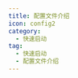 ```yaml
---
title: 配置文件介绍
icon: config2
category:
  - 快速启动
tag:
  - 快速启动
  - 配置文件介绍
---
```



<!-- @include: ../../../doc/start/boot/配置文件介绍.md#base -->
